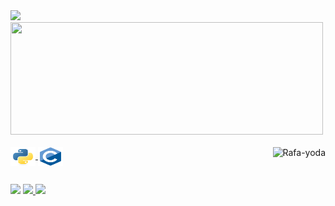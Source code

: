 <div>
  <a href="https://github.com/FabioOMorais">
  <img height="180em" src="https://github-readme-stats.vercel.app/api?username=FabioOMorais&show_icons=true&theme=dark&include_all_commits=true&count_private=true"/>
  <img height="180em" width="500cm" src="https://github-readme-stats.vercel.app/api/top-langs/?username=FabioOMorais&layout=compact&langs_count=7&theme=dark"/>
</div>
  
  <div style="display: inline_block"><br>
  <img align="center" alt="Rafa-Python" height="30" width="40" src="https://raw.githubusercontent.com/devicons/devicon/master/icons/python/python-original.svg">
  <img align="right" alt="Rafa-yoda" src="https://cdn.discordapp.com/attachments/802662734029520997/885329595845455961/ezgif.com-gif-maker_1.gif">
  <img align="center" alt="Rafa-Python" height="30" width="40" src="https://github.com/devicons/devicon/blob/master/icons/c/c-original.svg">
</div>
   
  ##
 
<div> 
  <a href="mailto:fabioviniciusv1@gmail.com"><img src="https://img.shields.io/badge/-Gmail-%23333?style=for-the-badge&logo=gmail&logoColor=white" target="_blank"></a>
  <a href="https://twitter.com/fabio0o" target="_blank"><img src="https://img.shields.io/badge/Twitter-1DA1F2?style=for-the-badge&logo=twitter&logoColor=white" target="_blank"</a>
  <a href="https://open.spotify.com/user/wj00gr1mprlh1jyb59hc2htwr" target="_blank"><img src="https://img.shields.io/badge/Spotify-1ED760?&style=for-the-badge&logo=spotify&logoColor=white" target="_blank"</a>
